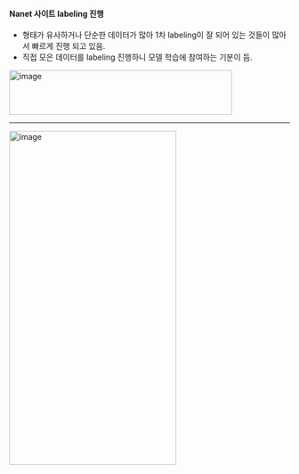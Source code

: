#### Nanet 사이트 labeling 진행
- 형태가 유사하거나 단순한 데이터가 많아 1차 labeling이 잘 되어 있는 것들이 많아서 빠르게 진행 되고 있음.
- 직접 모은 데이터를 labeling 진행하니 모델 학습에 참여하는 기분이 듬.

<img width="400" height="80" alt="image" src="https://github.com/user-attachments/assets/a8f75918-8049-4f31-b6b0-d69e0fd5a94f" />

---

<img width="300" height="600" alt="image" src="https://github.com/user-attachments/assets/d410b9c0-7d4e-4854-bab3-e39dc45c0a7a" />

